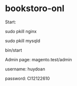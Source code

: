 # bookstoro-onl
Start:

sudo pkill nginx

sudo pkill mysqld

bin/start

Admin page: magento.test/admin

username: huydoan

password: Cl12122610
